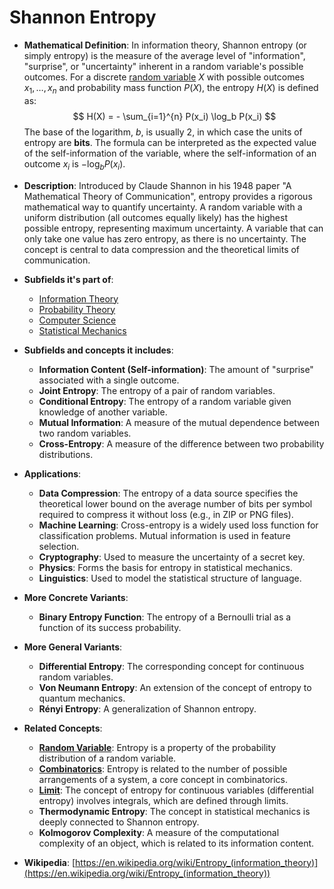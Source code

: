 # Shannon Entropy

- **Mathematical Definition**: In information theory, Shannon entropy (or simply entropy) is the measure of the average level of "information", "surprise", or "uncertainty" inherent in a random variable's possible outcomes. For a discrete [random variable](../../../applied_mathematics/probability_theory/random_variable.md) $X$ with possible outcomes $x_1, \dots, x_n$ and probability mass function $P(X)$, the entropy $H(X)$ is defined as:
$$ H(X) = - \sum_{i=1}^{n} P(x_i) \log_b P(x_i) $$
  The base of the logarithm, $b$, is usually 2, in which case the units of entropy are **bits**. The formula can be interpreted as the expected value of the self-information of the variable, where the self-information of an outcome $x_i$ is $-\log_b P(x_i)$.

- **Description**: Introduced by Claude Shannon in his 1948 paper "A Mathematical Theory of Communication", entropy provides a rigorous mathematical way to quantify uncertainty. A random variable with a uniform distribution (all outcomes equally likely) has the highest possible entropy, representing maximum uncertainty. A variable that can only take one value has zero entropy, as there is no uncertainty. The concept is central to data compression and the theoretical limits of communication.

- **Subfields it's part of**:
    - [Information Theory](https://en.wikipedia.org/wiki/Information_theory)
    - [Probability Theory](https://en.wikipedia.org/wiki/Probability_theory)
    - [Computer Science](https://en.wikipedia.org/wiki/Computer_science)
    - [Statistical Mechanics](https://en.wikipedia.org/wiki/Statistical_mechanics)

- **Subfields and concepts it includes**:
    - **Information Content (Self-information)**: The amount of "surprise" associated with a single outcome.
    - **Joint Entropy**: The entropy of a pair of random variables.
    - **Conditional Entropy**: The entropy of a random variable given knowledge of another variable.
    - **Mutual Information**: A measure of the mutual dependence between two random variables.
    - **Cross-Entropy**: A measure of the difference between two probability distributions.

- **Applications**:
    - **Data Compression**: The entropy of a data source specifies the theoretical lower bound on the average number of bits per symbol required to compress it without loss (e.g., in ZIP or PNG files).
    - **Machine Learning**: Cross-entropy is a widely used loss function for classification problems. Mutual information is used in feature selection.
    - **Cryptography**: Used to measure the uncertainty of a secret key.
    - **Physics**: Forms the basis for entropy in statistical mechanics.
    - **Linguistics**: Used to model the statistical structure of language.

- **More Concrete Variants**:
    - **Binary Entropy Function**: The entropy of a Bernoulli trial as a function of its success probability.

- **More General Variants**:
    - **Differential Entropy**: The corresponding concept for continuous random variables.
    - **Von Neumann Entropy**: An extension of the concept of entropy to quantum mechanics.
    - **Rényi Entropy**: A generalization of Shannon entropy.

- **Related Concepts**:
    - **[Random Variable](../../../applied_mathematics/probability_theory/random_variable.md)**: Entropy is a property of the probability distribution of a random variable.
    - **[Combinatorics](../../../pure_mathematics/discrete_mathematics/combinatorics/combinations_and_permutations.md)**: Entropy is related to the number of possible arrangements of a system, a core concept in combinatorics.
    - **[Limit](../../../pure_mathematics/analysis/limit.md)**: The concept of entropy for continuous variables (differential entropy) involves integrals, which are defined through limits.
    - **Thermodynamic Entropy**: The concept in statistical mechanics is deeply connected to Shannon entropy.
    - **Kolmogorov Complexity**: A measure of the computational complexity of an object, which is related to its information content.

- **Wikipedia**: [https://en.wikipedia.org/wiki/Entropy_(information_theory)](https://en.wikipedia.org/wiki/Entropy_(information_theory))
